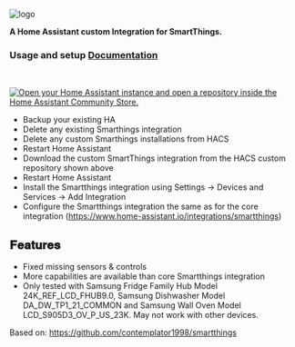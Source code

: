 ![logo](https://brands.home-assistant.io/_/smartthings/logo@2x.png)

__A Home Assistant custom Integration for SmartThings.__

### **Usage and setup [Documentation](https://github.com/bakernigel/smartthings)**

<br>

[![Open your Home Assistant instance and open a repository inside the Home Assistant Community Store.](https://my.home-assistant.io/badges/hacs_repository.svg)](https://my.home-assistant.io/redirect/hacs_repository/?category=integration&repository=smartthings&owner=bakernigel)

- Backup your existing HA
- Delete any existing Smarthings integration
- Delete any custom Smarthings installations from HACS
- Restart Home Assistant
- Download the custom SmartThings integration from the HACS custom repository shown above
- Restart Home Assistant
- Install the Smartthings integration using Settings -> Devices and Services -> Add Integration
- Configure the Smartthings integration the same as for the core integration (https://www.home-assistant.io/integrations/smartthings) 

## __𝐅𝐞𝐚𝐭𝐮𝐫𝐞𝐬__
- Fixed missing sensors & controls 
- More capabilities are available than core Smartthings integration
- Only tested with Samsung Fridge Family Hub Model 24K_REF_LCD_FHUB9.0, Samsung Dishwasher Model DA_DW_TP1_21_COMMON and Samsung Wall Oven Model LCD_S905D3_OV_P_US_23K. May not work with other devices.

Based on: https://github.com/contemplator1998/smartthings
